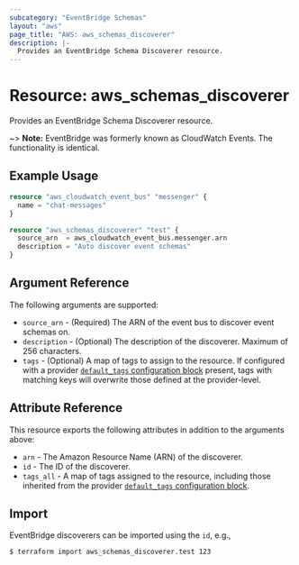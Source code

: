 ```yaml
---
subcategory: "EventBridge Schemas"
layout: "aws"
page_title: "AWS: aws_schemas_discoverer"
description: |-
  Provides an EventBridge Schema Discoverer resource.
---
```


# Resource: aws_schemas_discoverer

Provides an EventBridge Schema Discoverer resource.

~> **Note:** EventBridge was formerly known as CloudWatch Events. The functionality is identical.

## Example Usage

```terraform
resource "aws_cloudwatch_event_bus" "messenger" {
  name = "chat-messages"
}

resource "aws_schemas_discoverer" "test" {
  source_arn  = aws_cloudwatch_event_bus.messenger.arn
  description = "Auto discover event schemas"
}
```

## Argument Reference

The following arguments are supported:

* `source_arn` - (Required) The ARN of the event bus to discover event schemas on.
* `description` - (Optional) The description of the discoverer. Maximum of 256 characters.
* `tags` - (Optional) A map of tags to assign to the resource. If configured with a provider [`default_tags` configuration block](https://registry.terraform.io/providers/hashicorp/aws/latest/docs#default_tags-configuration-block) present, tags with matching keys will overwrite those defined at the provider-level.

## Attribute Reference

This resource exports the following attributes in addition to the arguments above:

* `arn` - The Amazon Resource Name (ARN) of the discoverer.
* `id` - The ID of the discoverer.
* `tags_all` - A map of tags assigned to the resource, including those inherited from the provider [`default_tags` configuration block](https://registry.terraform.io/providers/hashicorp/aws/latest/docs#default_tags-configuration-block).

## Import

EventBridge discoverers can be imported using the `id`, e.g.,

```console
$ terraform import aws_schemas_discoverer.test 123
```
